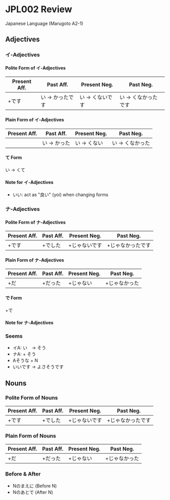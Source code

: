 # JPL002 Review

Japanese Language (Marugoto A2-1)

## Adjectives

### イ-Adjectives

#### Polite Form of イ-Adjectives

| Present Aff. | Past Aff.        | Present Neg.     | Past Neg.            |
| ------------ | ---------------- | ---------------- | -------------------- |
| +です        | い -> かったです | い -> くないです | い -> くなかったです |

#### Plain Form of イ-Adjectives

| Present Aff. | Past Aff.    | Present Neg. | Past Neg.        |
| ------------ | ------------ | ------------ | ---------------- |
|              | い -> かった | い -> くない | い -> くなかった |

#### て Form

い -> くて

#### Note for イ-Adjectives

- いい: act as "良い" (yoi) when changing forms

### ナ-Adjectives

#### Polite Form of ナ-Adjectives

| Present Aff. | Past Aff.        | Present Neg.     | Past Neg.            |
| ------------ | ---------------- | ---------------- | -------------------- |
| +です       | +でした  | +じゃないです  |  +じゃなかったです |

#### Plain Form of ナ-Adjectives

| Present Aff. | Past Aff.    | Present Neg. | Past Neg.        |
| ------------ | ------------ | ------------ | ---------------- |
| +だ          | +だった      | +じゃない    | +じゃなかった    |

#### で Form

+で

#### Note for ナ-Adjectives

### Seems

- イA: い　-> そう
- ナA: + そう
- Aそうな + N
- いいです -> よさそうです

## Nouns

### Polite Form of Nouns

| Present Aff. | Past Aff.        | Present Neg.     | Past Neg.            |
| ------------ | ---------------- | ---------------- | -------------------- |
| +です        | +でした         | +じゃないです   | +じゃなかったです   |

### Plain Form of Nouns

| Present Aff. | Past Aff.    | Present Neg. | Past Neg.        |
| ------------ | ------------ | ------------ | ---------------- |
| +だ          | +だった      | +じゃない    | +じゃなかった    |

### Before & After

- Nのまえに (Before N)
- Nのあとで (After N)
